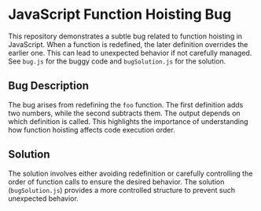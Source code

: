 # JavaScript Function Hoisting Bug
This repository demonstrates a subtle bug related to function hoisting in JavaScript.  When a function is redefined, the later definition overrides the earlier one. This can lead to unexpected behavior if not carefully managed.  See `bug.js` for the buggy code and `bugSolution.js` for the solution.

## Bug Description
The bug arises from redefining the `foo` function. The first definition adds two numbers, while the second subtracts them. The output depends on which definition is called. This highlights the importance of understanding how function hoisting affects code execution order.

## Solution
The solution involves either avoiding redefinition or carefully controlling the order of function calls to ensure the desired behavior. The solution (`bugSolution.js`) provides a more controlled structure to prevent such unexpected behavior.